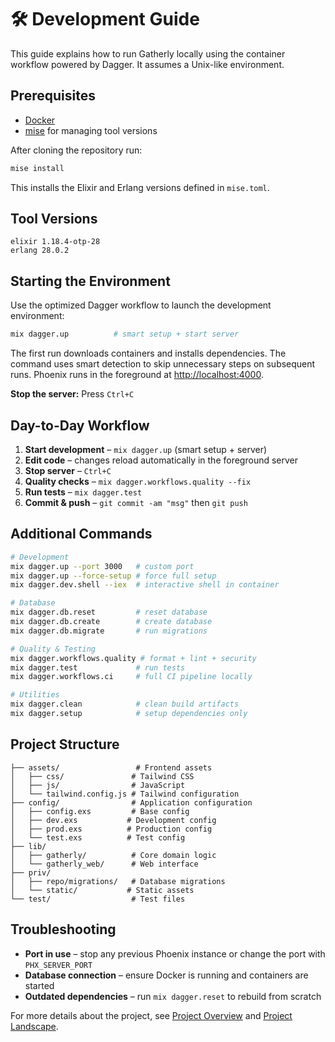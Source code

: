 # 🛠️ Development Guide

This guide explains how to run Gatherly locally using the container workflow powered by Dagger.
It assumes a Unix-like environment.

## Prerequisites

- [Docker](https://www.docker.com/)
- [mise](https://github.com/jdx/mise) for managing tool versions

After cloning the repository run:

```bash
mise install
```

This installs the Elixir and Erlang versions defined in `mise.toml`.

## Tool Versions

```
elixir 1.18.4-otp-28
erlang 28.0.2
```

## Starting the Environment

Use the optimized Dagger workflow to launch the development environment:

```bash
mix dagger.up          # smart setup + start server
```

The first run downloads containers and installs dependencies. The command uses smart detection to skip unnecessary steps on subsequent runs. Phoenix runs in the foreground at [http://localhost:4000](http://localhost:4000).

**Stop the server:** Press `Ctrl+C`

## Day-to-Day Workflow

1. **Start development** – `mix dagger.up` (smart setup + server)
2. **Edit code** – changes reload automatically in the foreground server
3. **Stop server** – `Ctrl+C`
4. **Quality checks** – `mix dagger.workflows.quality --fix`
5. **Run tests** – `mix dagger.test`
6. **Commit & push** – `git commit -am "msg"` then `git push`

## Additional Commands

```bash
# Development
mix dagger.up --port 3000   # custom port
mix dagger.up --force-setup # force full setup
mix dagger.dev.shell --iex  # interactive shell in container

# Database
mix dagger.db.reset         # reset database
mix dagger.db.create        # create database
mix dagger.db.migrate       # run migrations

# Quality & Testing
mix dagger.workflows.quality # format + lint + security
mix dagger.test             # run tests
mix dagger.workflows.ci     # full CI pipeline locally

# Utilities
mix dagger.clean            # clean build artifacts
mix dagger.setup            # setup dependencies only
```

## Project Structure

```
├── assets/                 # Frontend assets
│   ├── css/               # Tailwind CSS
│   ├── js/                # JavaScript
│   └── tailwind.config.js # Tailwind configuration
├── config/                # Application configuration
│   ├── config.exs         # Base config
│   ├── dev.exs           # Development config
│   ├── prod.exs          # Production config
│   └── test.exs          # Test config
├── lib/
│   ├── gatherly/          # Core domain logic
│   └── gatherly_web/      # Web interface
├── priv/
│   ├── repo/migrations/   # Database migrations
│   └── static/           # Static assets
└── test/                  # Test files
```

## Troubleshooting

- **Port in use** – stop any previous Phoenix instance or change the port with `PHX_SERVER_PORT`
- **Database connection** – ensure Docker is running and containers are started
- **Outdated dependencies** – run `mix dagger.reset` to rebuild from scratch

For more details about the project, see [Project Overview](Project.md) and [Project Landscape](Landscape.md).
